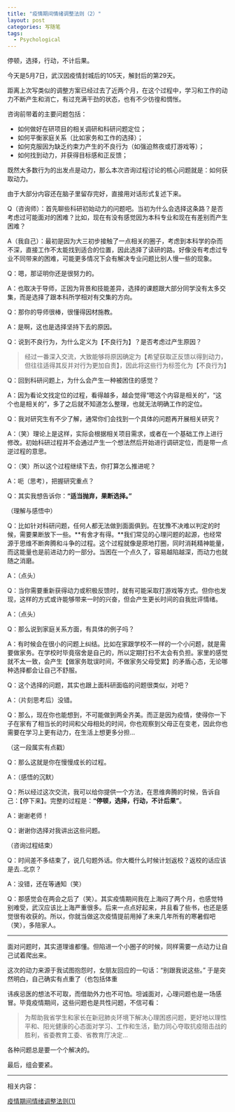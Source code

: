 ```yaml
---
title: "疫情期间情绪调整法则（2）"
layout: post
categories: 写随笔
tags:
  - Psychological
---
```


停顿，选择，行动，不计后果。

<!-- more -->

今天是5月7日，武汉因疫情封城后的105天，解封后的第29天。

距离上次写类似的调整方案已经过去了近两个月，在这个过程中，学习和工作的动力不断产生和消亡，有过充满干劲的状态，也有不少彷徨和惆怅。

咨询前带着的主要问题包括：

* 如何做好在研项目的相关调研和科研问题定位；
* 如何平衡家庭关系（比如家务和工作的选择）；
* 如何克服因为缺乏约束力产生的不良行为（如强迫熬夜或打游戏等）；
* 如何找到动力，并获得目标感和正反馈；

既然大多数行为的出发点是动力，那么本次咨询过程讨论的核心问题就是：如何获取动力。

由于大部分内容还在脑子里留存完好，直接用对话形式复述下来。

Q（咨询师）：首先聊些科研初始动力的问题吧。当初为什么会选择这条路？是否考虑过可能面对的困难？比如，现在有没有感觉因为本科专业和现在有差别而产生困难？

A（我自己）：最初是因为大三初步接触了一点相关的圈子，考虑到本科学的杂而不深，直接工作不太能找到适合的位置，因此选择了读研的路。好像没有考虑过专业不同带来的困难，可能更多情况下会有解决专业问题比别人慢一些的现象。

Q：嗯，那证明你还是很努力的。

A：也取决于导师，正因为背景和技能差异，选择的课题跟大部分同学没有太多交集，而是选择了跟本科所学相对有交集的方向。

Q：那你的导师很棒，很懂得因材施教。

A：是啊，这也是选择坚持下去的原因。

Q：说到不良行为，为什么定义为【不良行为】？是否考虑过产生原因？

> 经过一番深入交流，大致能够将原因确定为【希望获取正反馈以得到动力，但往往适得其反并对行为更加自责】，因此将这些行为标签化为【不良行为】

Q：回到科研问题上，为什么会产生一种被困住的感觉？

A：因为看论文找定位的过程，看得越多，越会觉得“嗯这个内容是相关的”，“这个也是相关的”，多了之后就不知道怎么整理，也就无法明确工作的定位。

Q：我对研究生有不少了解，通常你们会找到一个具体的问题再开展相关研究？

A：（笑）理论上是这样，实际会根据相关项目需求，或者在一个基础工作上进行修改。初始科研过程并不会通过产生一个想法然后开始进行调研定位，而是带一点逆过程的意思。

Q：（笑）所以这个过程继续下去，你打算怎么推进呢？

A：呃（思考），把握研究重点？

Q：其实我想告诉你：**“适当抛弃，果断选择。”**

（理解与感悟中）

Q：比如针对科研问题，任何人都无法做到面面俱到。在犹豫不决难以判定的时候，需要果断放下一些。**有舍才有得。**我们常见的心理问题的起源，也经常源于思维不断奔腾和斗争的过程。这个过程就像是原地打圈，同时消耗精神能量，而这能量也是前进动力的一部分。当困在一个点久了，容易越陷越深，而动力也就随之消磨。

A：（点头）

Q：当你需要重新获得动力或积极反馈时，就有可能采取打游戏等方式。但你也发现，这样的方式或许能够带来一时的兴奋，但会产生更长时间的自我批评情绪。

A：（点头）

Q：那么说到家庭关系方面，有具体的例子吗？

A：有时候会在很小的问题上纠结。比如在家跟学校不一样的一个小问题，就是需要做家务。在学校时毕竟宿舍是自己的，所以定期打扫不太会有负担。家里的感觉就不太一致，会产生【做家务耽误时间，不做家务父母受累】的矛盾心态，无论哪种选择都会让自己不舒服。

Q：这个选择的问题，其实也跟上面科研面临的问题很类似，对吧？

A：（片刻思考后）没错。

Q：那么，现在你也能想到，不可能做到两全齐美。而正是因为疫情，使得你一下子在家有了相当长的时间和父母相处的时间，你也观察到父母正在变老，因此你也需要在学习上更有动力，在生活上想更多分担...

（这一段属实有点戳）

Q：那么这就是你在慢慢成长的过程。

A：（感悟的沉默）

Q：所以经过这次交流，我可以给你提供一个方法，在思维奔腾的时候，告诉自己：【停下来】。完整的过程是：**“停顿，选择，行动，不计后果”**。

A：谢谢老师！

Q：谢谢你选择对我讲出这些问题。

（咨询过程结束）

Q：时间差不多结束了，说几句题外话。你大概什么时候计划返校？返校的话应该是去..北京？

A：没错，还在等通知（笑）

Q：那感觉会在两会之后了（笑）。其实疫情期间我在上海闷了两个月，也感觉特别难受，武汉应该比上海严重很多。后来一点点好起来，并且看了些书，也还是感觉很有收获的。所以，你就当做这次疫情提前用掉了未来几年所有的寒暑假吧（笑），多陪家人。

---

面对问题时，其实道理谁都懂。但陷进一个小圈子的时候，同样需要一点动力让自己试着爬出来。

这次的动力来源于我试图抱怨时，女朋友回应的一句话：“别跟我说这些。” 于是突然明白，自己确实有点重了（也包括体重

讳疾忌医的想法不可取，而借助外力也不可怕。坦诚面对，心理问题也是一场感冒。毕竟疫情期间，这些问题也是共性问题，不信可看：

> 为帮助我省学生和家长在新冠肺炎环境下解决心理困惑问题，更好地以理性平和、阳光健康的心态面对学习、工作和生活，勤力同心夺取抗疫阻击战的胜利，省委教育工委、省教育厅决定...

各种问题总是要一个个解决的。

最后，组会要紧。

---

相关内容：

[疫情期间情绪调整法则(1)](https://leohope.com/%E5%86%99%E9%9A%8F%E7%AC%94/2020/03/12/ncov-psy/)